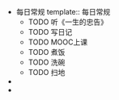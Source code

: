 - 每日常规
  template:: 每日常规
	- TODO 听《一生的忠告》
	- TODO 写日记
	- TODO MOOC上课
	- TODO 煮饭
	- TODO 洗碗
	- TODO 扫地
-
-
